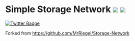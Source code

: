 

# Simple Storage Network [![](http://cf.way2muchnoise.eu/268495.svg)](https://minecraft.curseforge.com/projects/simple-storage-network) [![](http://cf.way2muchnoise.eu/versions/268495.svg)](https://minecraft.curseforge.com/projects/simple-storage-network)


[![Twitter Badge](https://img.shields.io/badge/contact-twitter-blue.svg)](https://twitter.com/lothrazar)


Forked from https://github.com/MrRiegel/Storage-Network
